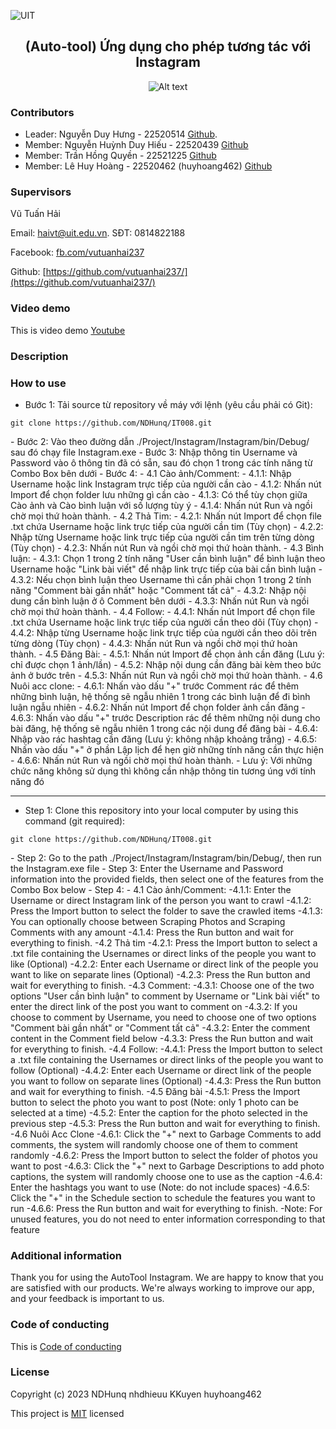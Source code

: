 ![UIT](https://img.shields.io/badge/from-UIT%20VNUHCM-blue?style=for-the-badge&link=https%3A%2F%2Fwww.uit.edu.vn%2F)

 <h2 align="center"> (Auto-tool) Ứng dụng cho phép tương tác với Instagram </h2>

<p align="center">
  <img src="https://www.uit.edu.vn/sites/vi/files/banner_uit.png" alt="Alt text">
</p>


<h3>Contributors</h3>

- Leader: Nguyễn Duy Hưng - 22520514 [Github](https://github.com/NDHunq/).
- Member: Nguyễn Huỳnh Duy Hiếu - 22520439 [Github](https://github.com/nhdhieuu/)
- Member: Trần Hồng Quyền - 22521225 [Github](https://github.com/KKuyen/)
- Member: Lê Huy Hoàng - 22520462 (huyhoang462) [Github](https://github.com/huyhoang462/)

<h3>Supervisors</h3>

Vũ Tuấn Hải

Email: haivt@uit.edu.vn. SĐT: 0814822188

Facebook: [fb.com/vutuanhai237](fb.com/vutuanhai237)

Github: [https://github.com/vutuanhai237/](https://github.com/vutuanhai237/)

<h3>Video demo</h3>

This is video demo [Youtube]()

<h3>Description</h3>

<!-- Auto Tool Instagram is an automation tool that helps you save time and effort in managing your Instagram account. With Auto Tool, you can automatically perform the following tasks:
- Automatically craw all photos /  comments from a public user's profile.
- Automatically like posts.
- Automatically comment on posts.
- Automatically follow / unfollow users from a predefined list.
- Automatically report users / posts.
- Automatically posts. -->

<h3>How to use</h3>

- Bước 1: Tải source từ repository về máy với lệnh (yêu cầu phải có Git):
<p>

    git clone https://github.com/NDHunq/IT008.git
  
</p>
- Bước 2: Vào theo đường dẫn ./Project/Instagram/Instagram/bin/Debug/ sau đó chạy file Instagram.exe
- Bước 3: Nhập thông tin Username và Password vào ô thông tin đã có sẵn, sau đó chọn 1 trong các tính năng từ Combo Box bên dưới
- Bước 4:
 - 4.1 Cào ảnh/Comment: 
  - 4.1.1: Nhập Username hoặc link Instagram trực tiếp của người cần cào
  - 4.1.2: Nhấn nút Import để chọn folder lưu những gì cần cào
  - 4.1.3: Có thể tùy chọn giữa Cào ảnh và Cào bình luận với số lượng tùy ý
  - 4.1.4: Nhấn nút Run và ngồi chờ mọi thứ hoàn thành.
 - 4.2 Thả Tim:
  - 4.2.1: Nhấn nút Import để chọn file .txt chứa Username hoặc link trực tiếp của người cần tim (Tùy chọn)
  - 4.2.2: Nhập từng Username hoặc link trực tiếp của người cần tim trên từng dòng (Tùy chọn)
  - 4.2.3: Nhấn nút Run và ngồi chờ mọi thứ hoàn thành.
 - 4.3 Bình luận:
  - 4.3.1: Chọn 1 trong 2 tính năng "User cần bình luận" để bình luận theo Username hoặc "Link bài viết" để nhập link trực tiếp của bài cần bình luận 
  - 4.3.2: Nếu chọn bình luận theo Username thì cần phải chọn 1 trong 2 tính năng "Comment bài gần nhất" hoặc "Comment tất cả"
  - 4.3.2: Nhập nội dung cần bình luận ở ô Comment bên dưới
  - 4.3.3: Nhấn nút Run và ngồi chờ mọi thứ hoàn thành.
 - 4.4 Follow:
  - 4.4.1: Nhấn nút Import để chọn file .txt chứa Username hoặc link trực tiếp của người cần theo dõi (Tùy chọn)
  - 4.4.2: Nhập từng Username hoặc link trực tiếp của người cần theo dõi trên từng dòng (Tùy chọn)
  - 4.4.3: Nhấn nút Run và ngồi chờ mọi thứ hoàn thành.
 - 4.5 Đăng Bài:
  - 4.5.1: Nhấn nút Import để chọn ảnh cần đăng (Lưu ý: chỉ được chọn 1 ảnh/lần)
  - 4.5.2: Nhập nội dung cần đăng bài kèm theo bức ảnh ở bước trên
  - 4.5.3: Nhấn nút Run và ngồi chờ mọi thứ hoàn thành.
 - 4.6 Nuôi acc clone: 
  - 4.6.1: Nhấn vào dấu "+" trước Comment rác để thêm những bình luận, hệ thống sẽ ngẫu nhiên 1 trong các bình luận để đi bình luận ngẫu nhiên
  - 4.6.2: Nhấn nút Import để chọn folder ảnh cần đăng
  - 4.6.3: Nhấn vào dấu "+" trước Description rác để thêm những nội dung cho bài đăng, hệ thống sẽ ngẫu nhiên 1 trong các nội dung để đăng bài
  - 4.6.4: Nhập vào rác hashtag cần đăng (Lưu ý: không nhập khoảng trắng)
  - 4.6.5: Nhấn vào dấu "+" ở phần Lập lịch để hẹn giờ những tính năng cần thực hiện
  - 4.6.6: Nhấn nút Run và ngồi chờ mọi thứ hoàn thành.
  - Lưu ý: Với những chức năng không sử dụng thì không cần nhập thông tin tương úng với tính năng đó

---
- Step 1: Clone this repository into your local computer by using this command (git required):
<p>

    git clone https://github.com/NDHunq/IT008.git
  
</p>
- Step 2: Go to the path ./Project/Instagram/Instagram/bin/Debug/, then run the Instagram.exe file
- Step 3: Enter the Username and Password information into the provided fields, then select one of the features from the Combo Box below
- Step 4:
 - 4.1 Cào ảnh/Comment: 
  -4.1.1: Enter the Username or direct Instagram link of the person you want to crawl
  -4.1.2: Press the Import button to select the folder to save the crawled items
  -4.1.3: You can optionally choose between Scraping Photos and Scraping Comments with any amount
  -4.1.4: Press the Run button and wait for everything to finish.
 -4.2 Thả tim
  -4.2.1: Press the Import button to select a .txt file containing the Usernames or direct links of the people you want to like (Optional)
  -4.2.2: Enter each Username or direct link of the people you want to like on separate lines (Optional)
  -4.2.3: Press the Run button and wait for everything to finish.
 -4.3 Comment:
  -4.3.1: Choose one of the two options "User cần bình luận" to comment by Username or "Link bài viết" to enter the direct link of the post you want to comment on
  -4.3.2: If you choose to comment by Username, you need to choose one of two options "Comment bài gần nhất" or "Comment tất cả"
  -4.3.2: Enter the comment content in the Comment field below
  -4.3.3: Press the Run button and wait for everything to finish.
 -4.4 Follow:
  -4.4.1: Press the Import button to select a .txt file containing the Usernames or direct links of the people you want to follow (Optional)
  -4.4.2: Enter each Username or direct link of the people you want to follow on separate lines (Optional)
  -4.4.3: Press the Run button and wait for everything to finish.
 -4.5 Đăng bài
  -4.5.1: Press the Import button to select the photo you want to post (Note: only 1 photo can be selected at a time)
  -4.5.2: Enter the caption for the photo selected in the previous step
  -4.5.3: Press the Run button and wait for everything to finish.
 -4.6 Nuôi Acc Clone
  -4.6.1: Click the "+" next to Garbage Comments to add comments, the system will randomly choose one of them to comment randomly
  -4.6.2: Press the Import button to select the folder of photos you want to post
  -4.6.3: Click the "+" next to Garbage Descriptions to add photo captions, the system will randomly choose one to use as the caption
  -4.6.4: Enter the hashtags you want to use (Note: do not include spaces)
  -4.6.5: Click the "+" in the Schedule section to schedule the features you want to run
  -4.6.6: Press the Run button and wait for everything to finish.
  -Note: For unused features, you do not need to enter information corresponding to that feature

<h3>Additional information</h3>

Thank you for using the AutoTool Instagram. We are happy to know that you are satisfied with our products. We're always working to improve our app, and your feedback is important to us.

<h3>Code of conducting</h3>

This is [Code of conducting](https://github.com/kiendoo4/IT008/blob/master/CODE_OF_CONDUCT.md)

<h3>License</h3>

Copyright (c) 2023 NDHunq nhdhieuu KKuyen huyhoang462

This project is [MIT](https://github.com/NDHunq/IT008/blob/main/LICENSE) licensed